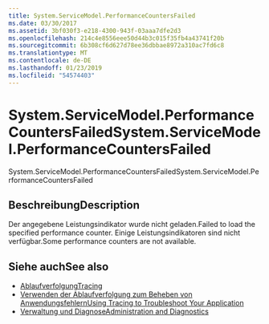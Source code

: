 ```yaml
---
title: System.ServiceModel.PerformanceCountersFailed
ms.date: 03/30/2017
ms.assetid: 3bf030f3-e218-4300-943f-03aaa7dfe2d3
ms.openlocfilehash: 214c4e8556eee50d44b3c015f35fb4a43741f20b
ms.sourcegitcommit: 6b308cf6d627d78ee36dbbae8972a310ac7fd6c8
ms.translationtype: MT
ms.contentlocale: de-DE
ms.lasthandoff: 01/23/2019
ms.locfileid: "54574403"
---
```

# <a name="systemservicemodelperformancecountersfailed"></a><span data-ttu-id="26daf-102">System.ServiceModel.PerformanceCountersFailed</span><span class="sxs-lookup"><span data-stu-id="26daf-102">System.ServiceModel.PerformanceCountersFailed</span></span>
<span data-ttu-id="26daf-103">System.ServiceModel.PerformanceCountersFailed</span><span class="sxs-lookup"><span data-stu-id="26daf-103">System.ServiceModel.PerformanceCountersFailed</span></span>  
  
## <a name="description"></a><span data-ttu-id="26daf-104">Beschreibung</span><span class="sxs-lookup"><span data-stu-id="26daf-104">Description</span></span>  
 <span data-ttu-id="26daf-105">Der angegebene Leistungsindikator wurde nicht geladen.</span><span class="sxs-lookup"><span data-stu-id="26daf-105">Failed to load the specified performance counter.</span></span> <span data-ttu-id="26daf-106">Einige Leistungsindikatoren sind nicht verfügbar.</span><span class="sxs-lookup"><span data-stu-id="26daf-106">Some performance counters are not available.</span></span>  
  
## <a name="see-also"></a><span data-ttu-id="26daf-107">Siehe auch</span><span class="sxs-lookup"><span data-stu-id="26daf-107">See also</span></span>
- [<span data-ttu-id="26daf-108">Ablaufverfolgung</span><span class="sxs-lookup"><span data-stu-id="26daf-108">Tracing</span></span>](../../../../../docs/framework/wcf/diagnostics/tracing/index.md)
- [<span data-ttu-id="26daf-109">Verwenden der Ablaufverfolgung zum Beheben von Anwendungsfehlern</span><span class="sxs-lookup"><span data-stu-id="26daf-109">Using Tracing to Troubleshoot Your Application</span></span>](../../../../../docs/framework/wcf/diagnostics/tracing/using-tracing-to-troubleshoot-your-application.md)
- [<span data-ttu-id="26daf-110">Verwaltung und Diagnose</span><span class="sxs-lookup"><span data-stu-id="26daf-110">Administration and Diagnostics</span></span>](../../../../../docs/framework/wcf/diagnostics/index.md)
